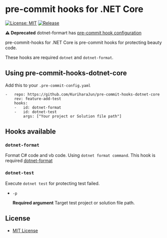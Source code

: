 # pre-commit hooks for .NET Core

[![License: MIT](https://img.shields.io/badge/License-MIT-yellow.svg)](https://opensource.org/licenses/MIT)
[![Release](https://img.shields.io/github/release/KuriharaJun/pre-commit-hooks-dotnet-core.svg)](https://github.com/KuriharaJun/pre-commit-hooks-dotnet-core/releases/latest)

**⚠️ Deprecated** dotnet-formart has [pre-commit hook configuration](https://github.com/dotnet/format/blob/0e9b2f2200b8d74ff98eb2998da446a9ab779286/.pre-commit-hooks.yaml)

pre-commit-hooks for .NET Core is pre-commit hooks for protecting beauty code.

These hooks are required `dotnet` and `dotnet-format`.

## Using pre-commit-hooks-dotnet-core

Add this to your `.pre-commit-config.yaml`

```
-   repo: https://github.com/KuriharaJun/pre-commit-hooks-dotnet-core
    rev: feature-add-test
    hooks:
    -   id: dotnet-format
    -   id: dotnet-test
        args: ["Your project or Solution file path"]
```

## Hooks available

### `dotnet-format`

Format C# code and vb code. Using `dotnet format command`.
This hook is required [dotnet-format](https://github.com/dotnet/format)

### `dotnet-test`

Execute `dotnet test` for protecting test failed.

- `-p`

    **Required argument**
    Target test project or solution file path.

## License

- [MIT License](LICENSE)
